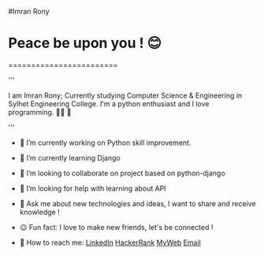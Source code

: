 #Imran Rony

# Peace be upon you ! 😊
========================

'''

<p>I am Imran Rony; Currently studying Computer Science & Engineering in Sylhet Engineering College. I'm a python enthusiast and I love programming. 🧗‍♂️ 👋</p>
'''

- 🔭 I’m currently working on Python skill improvement.
- 🌱 I’m currently learning Django
- 👯 I’m looking to collaborate on project based on python-django
- 🤝 I’m looking for help with learning about API
- 💬 Ask me about new technologies and ideas, I want to share and receive knowledge !
- 😉 Fun fact: I love to make new friends, let's be connected !

- 🤙 How to reach me: [LinkedIn](https://www.linkedin.com/in/imran-rony-02711117b/)  [HackerRank](https://www.hackerrank.com/Morphin)  [MyWeb](https://sites.google.com/view/imranrony) [Email](imranrony687@gmail.com)


